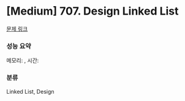 # [Medium] 707. Design Linked List

[문제 링크](https://leetcode.com/problems/design-linked-list/description/) 

### 성능 요약

메모리: , 시간: 

### 분류

Linked List, Design
